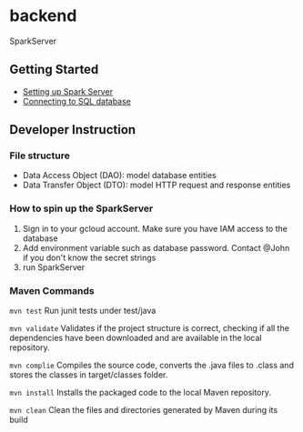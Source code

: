 # backend

SparkServer

## Getting Started

- [Setting up Spark Server](https://sparkjava.com/documentation#getting-started)
- [Connecting to SQL database](https://sparkjava.com/tutorials/sql2o-database)

## Developer Instruction

### File structure
- Data Access Object (DAO): model database entities
- Data Transfer Object (DTO): model HTTP request and response entities

### How to spin up the SparkServer
1. Sign in to your gcloud account. Make sure you have IAM access to the database
2. Add environment variable such as database password. Contact @John if you don't know the secret strings
3. run SparkServer

### Maven Commands
`mvn test`
Run junit tests under test/java

`mvn validate`
Validates if the project structure is correct, checking if all the dependencies have been downloaded and are available in the local repository.

`mvn complie`
Compiles the source code, converts the .java files to .class and stores the classes in target/classes folder.

`mvn install`
Installs the packaged code to the local Maven repository.

`mvn clean`
Clean the files and directories generated by Maven during its build
